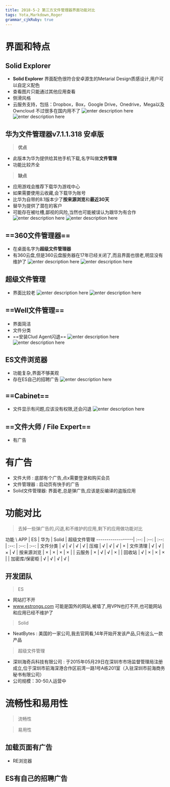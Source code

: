 ```yaml
---
title: 2018-5-2 第三方文件管理器界面功能对比
tags: Yota,Markdown,Roger
grammar_cjkRuby: true
---
```


# 界面和特点

## Solid Explorer
- **Solid Explorer** 界面配色很符合安卓源生的Metarial Design质感设计,用户可以自定义配色
- 查看图片只能通过其他应用查看
- 侧滑风格
- 云服务支持，包括：Dropbox，Box，Google Drive，Onedrive，Mega以及Owncloud 不过很多在国内用不了
![enter description here](./images/Solid.png "Solid")  
![enter description here](./images/SolidSlide.png "SolidSlide")



## 华为文件管理器v7.1.1.318 安卓版
> **优点**
- 此版本为华为提供给其他手机下载,名字叫做**文件管理**
- 功能比较齐全

> **缺点**
- 应用游戏会推荐下载华为游戏中心
- 如果需要使用云收藏,会下载华为账号
- 比华为自带的8.1版本少了**按来源浏览**和**最近30天**
- 替华为提供了潜在的客户
- 可能存在被吐槽,鄙视的风险,当然也可能被误认为跟华为有合作
![enter description here](./images/HuaWei7.png "HuaWei7")
![enter description here](./images/HuaWei7Yun.png "HuaWei7Yun")

## ==360文件管理器==
- 在桌面名字为**超级文件管理器**
- 有360云盘,但是360云盘服务器在17年已经关闭了,而且界面也很老,明显没有维护了
![enter description here](./images/360.png "360")
![enter description here](./images/360Yun.png "360Yun")

## 超级文件管理
- 界面比较老
![enter description here](./images/ChaoJi.png "ChaoJi")
![enter description here](./images/ChaoJiCategory.png "ChaoJiCategory")

## ==Well文件管理==
- 界面简洁
- 文件分类
- ==安装Clud Agent闪退==
![enter description here](./images/Well.png "Well")
![enter description here](./images/WellMV.png "WellMV")

## ES文件浏览器
- 功能复杂,界面不够美观
- 存在ES自己的招聘广告
![enter description here](./images/ES.png "ES")



## ==Cabinet==
- 文件显示有问题,应该没有权限,还会闪退
![enter description here](./images/Cabinet.png "Cabinet") 

## ==文件大师 / File Expert==
- 有广告 
# 有广告
- 文件大师 : 底部有个广告,点x需要登录和购买会员
- 文件管理器 : 启动页有快手的广告
- Solid文件管理器: 界面老,总是弹广告,应该是反编译的盗版应用

# 功能对比
> 去掉一些弹广告的,闪退,和不维护的应用,剩下的应用做功能对比

功能   \  APP | ES | 华为 | Solid | 超级文件管理
------------------| :--: | :--: | :--: | :--: | :--: | :--: |
文件分类  | √  | √ | √ | √ |
压缩 | √  | √ | √ | × |
文件清理 | √  | √ | × | √ |
按来源浏览 | × | × | × | × |
| 云服务 | × | √ | √ | × |
| 回收站 | √ | × | × | × |
| 加密库/保密柜 | √ | √ | √ | √ |


## 开发团队
> ES
- 网站打不开 
- www.estrongs.com 可能是国外的网站,被墙了,用VPN也打不开,也可能网站和应用已经不维护了
>Solid 
- NeatBytes  : 美国的一家公司,我去官网看,14年开始开发该产品,只有这么一款产品
> 超级文件管理
- 深圳海奇兵科技有限公司 : 于2015年05月29日在深圳市市场监督管理局注册成立,位于深圳市前海深港合作区前湾一路1号A栋201室（入驻深圳市前海商务秘书有限公司）
- 公司规模：30-50人运营中

# 流畅性和易用性
> 流畅性


> 易用性



## 加载页面有广告
- RE浏览器

## ES有自己的招聘广告